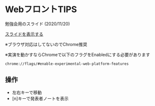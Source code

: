 # WebフロントTIPS

勉強会用のスライド (2020/11/20)

[スライドを表示する](https://hasegawa-campfire.github.io/slide-front-tips/)

※ブラウザ対応はしてないのでChrome推奨

※実演を動かすならChromeで以下のフラグをEnabledにする必要があります
```
chrome://flags/#enable-experimental-web-platform-features
```

## 操作

- 左右キーで移動
- [n]キーで発表者ノートを表示
